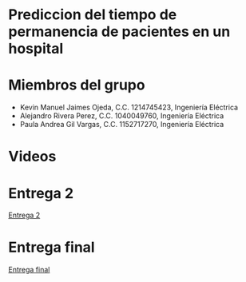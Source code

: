 
# Prediccion del tiempo de permanencia de pacientes en un hospital

# Miembros del grupo

<ul>
<li>Kevin Manuel Jaimes Ojeda, C.C. 1214745423, Ingeniería Eléctrica</li>
<li>Alejandro Rivera Perez, C.C. 1040049760, Ingeniería Eléctrica</li>
<li>Paula Andrea Gil Vargas, C.C. 1152717270, Ingeniería Eléctrica</li>
</ul>

# Videos


# Entrega 2
[Entrega 2](https://www.youtube.com/watch?v=JDsj2zBU4yo) 

# Entrega final

[Entrega final](https://www.youtube.com/watch?v=qmR6IVzA-CE)
